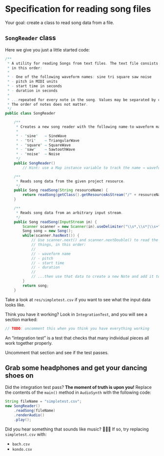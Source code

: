 # Specification for reading song files

Your goal: create a class to read song data from a file.

## `SongReader` class

Here we give you just a little started code:

```java
/**
 * A utility for reading Songs from text files. The text file consists of the following four values
 * in this order:
 *
 * - One of the following waveform names: sine tri square saw noise
 * - pitch in MIDI units
 * - start time in seconds
 * - duration in seconds
 *
 * ...repeated for every note in the song. Values may be separated by commas, spaces, or newlines.
 * The order of notes does not matter.
 */
public class SongReader

    /**
     * Creates a new song reader with the following name-to-waveform mappings:
     *
     * - "sine"   → SineWave
     * - "tri"    → TriangularWave
     * - "square" → SquareWave
     * - "saw"    → SawtoothWave
     * - "noise"  → Noise
     */
    public SongReader()
        // Hint: use a Map instance variable to track the name → waveform mappings

    /**
     * Reads song data from the given project resource.
     */
    public Song readSong(String resourceName) {
        return readSong(getClass().getResourceAsStream("/" + resourceName));
    }

    /**
     * Reads song data from an arbitrary input stream.
     */
    public Song readSong(InputStream in) {
        Scanner scanner = new Scanner(in).useDelimiter("\\s*,\\s*|\\s+");
        Song song = new Song();
        while(scanner.hasNext()) {
            // Use scanner.next() and scanner.nextDouble() to read the following
            // things, in this order:
            //
            // - waveform name
            // - pitch
            // - start time
            // - duration
            //
            // ...then use that data to create a new Note and add it to the song.
        }
        return song;
    }
```

Take a look at `res/simpletest.csv` if you want to see what the input data looks like.

Think you have it working? Look in `IntegrationTest`, and you will see a section marked:

```java
// TODO: uncomment this when you think you have everything working
```

An “integration test” is a test that checks that many individual pieces all work together properly.

Uncomment that section and see if the test passes.

## Grab some headphones and get your dancing shoes on

Did the integration test pass? **The moment of truth is upon you!** Replace the contents of the `main()` method in `AudioSynth` with the following code:

```java
String fileName = "simpletest.csv";
new SongReader()
    .readSong(fileName)
    .renderAudio()
    .play();
```

Did you hear something that sounds like music? 🕺💃🏾 If so, try replacing `simpletest.csv` with:

- `bach.csv`
- `kondo.csv`
